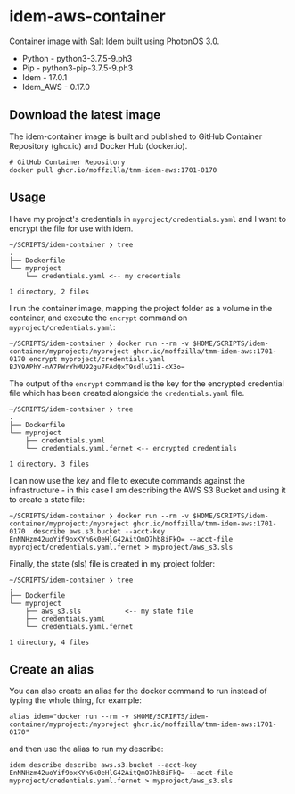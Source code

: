 # idem-aws-container
Container image with Salt Idem built using PhotonOS 3.0.
* Python - python3-3.7.5-9.ph3
* Pip - python3-pip-3.7.5-9.ph3
* Idem - 17.0.1
* Idem_AWS - 0.17.0

## Download the latest image
The idem-container image is built and published to GitHub Container Repository (ghcr.io) and Docker Hub (docker.io).
```
# GitHub Container Repository
docker pull ghcr.io/moffzilla/tmm-idem-aws:1701-0170

```

## Usage

I have my project's credentials in `myproject/credentials.yaml` and I want to encrypt the file for use with idem.
```
~/SCRIPTS/idem-container ❯ tree
.
├── Dockerfile
└── myproject
    └── credentials.yaml <-- my credentials

1 directory, 2 files
```

I run the container image, mapping the project folder as a volume in the container, and execute the `encrypt` command on `myproject/credentials.yaml`:
```
~/SCRIPTS/idem-container ❯ docker run --rm -v $HOME/SCRIPTS/idem-container/myproject:/myproject ghcr.io/moffzilla/tmm-idem-aws:1701-0170 encrypt myproject/credentials.yaml 
BJY9APhY-nA7PWrYhMU92gu7FAdQxT9sdlu21i-cX3o= 
```

The output of the `encrypt` command is the key for the encrypted credential file which has been created alongside the `credentials.yaml` file.
```
~/SCRIPTS/idem-container ❯ tree
.
├── Dockerfile
└── myproject
    ├── credentials.yaml
    └── credentials.yaml.fernet <-- encrypted credentials

1 directory, 3 files
```

I can now use the key and file to execute commands against the infrastructure - in this case I am describing the AWS S3 Bucket and using it to create a state file:

```
~/SCRIPTS/idem-container ❯ docker run --rm -v $HOME/SCRIPTS/idem-container/myproject:/myproject ghcr.io/moffzilla/tmm-idem-aws:1701-0170  describe aws.s3.bucket --acct-key EnNNHzm42uoYif9oxKYh6k0eHlG42AitQmO7hb8iFkQ= --acct-file myproject/credentials.yaml.fernet > myproject/aws_s3.sls
```

Finally, the state (sls) file is created in my project folder:
```
~/SCRIPTS/idem-container ❯ tree 
.
├── Dockerfile
└── myproject
    ├── aws_s3.sls           <-- my state file
    ├── credentials.yaml
    └── credentials.yaml.fernet

1 directory, 4 files
```

## Create an alias
You can also create an alias for the docker command to run instead of typing the whole thing, for example:

```
alias idem="docker run --rm -v $HOME/SCRIPTS/idem-container/myproject:/myproject ghcr.io/moffzilla/tmm-idem-aws:1701-0170" 
```

and then use the alias to run my describe:
```
idem describe describe aws.s3.bucket --acct-key EnNNHzm42uoYif9oxKYh6k0eHlG42AitQmO7hb8iFkQ= --acct-file myproject/credentials.yaml.fernet > myproject/aws_s3.sls
```